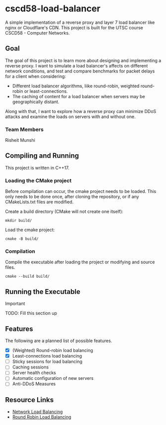 # cscd58-load-balancer

A simple implementation of a reverse proxy and layer 7 load balancer like nginx or Cloudflare's CDN.
This project is built for the UTSC course CSCD58 - Computer Networks.

## Goal
The goal of this project is to learn more about designing and implementing a reverse proxy.
I want to simulate a load balancer's affects on different network conditions, and test and compare 
benchmarks for packet delays for a client when considering:
- Different load balancer algorithms, liike round-robin, weighted round-robin or least-connections.
- The caching of content for a load balancer when servers may be geographically distant.

Along with that, I want to explore how a reverse proxy can minimize DDoS attacks and examine the
loads on servers with and without one.

### Team Members
Risheit Munshi


## Compiling and Running
This project is written in C++17. 

### Loading the CMake project
Before compilation can occur, the cmake project needs to be loaded.
This only needs to be done once, after cloning the repository, or if any CMakeLists.txt files are modified.

Create a build directory (CMake will not create one itself):
```
mkdir build/
```
Load the cmake project:
```
cmake -B build/
```

### Compilation
Compile the executable after loading the project or modifying and source files.
```
cmake --build build/
```

## Running the Executable

> [!IMPORTANT]
> TODO: Fill this section up

## Features

The following are a planned list of possible features.

- [x] (Weighted) Round-robin load balancing
- [x] Least-connections load balancing
- [ ] Sticky sessions for load balancing
- [ ] Caching sessions
- [ ] Server health checks
- [ ] Automatic configuration of new servers
- [ ] Anti-DDoS Measures

## Resource Links
- [Network Load Balancing](https://www.techtarget.com/searchdisasterrecovery/definition/Network-Load-Balancing-NLB)
- [Round Robin Load Balancing](https://www.vmware.com/topics/round-robin-load-balancing)
